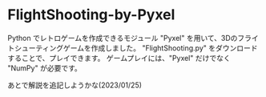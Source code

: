 # FlightShooting-by-Pyxel
Python でレトロゲームを作成できるモジュール "Pyxel" を用いて、3Dのフライトシューティングゲームを作成しました。
"FlightShooting.py" をダウンロードすることで、プレイできます。
ゲームプレイには、"Pyxel" だけでなく "NumPy" が必要です。

あとで解説を追記しようかな(2023/01/25) 
